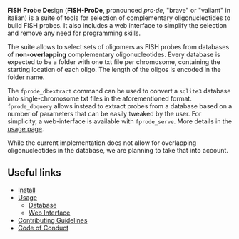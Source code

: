 **FISH Pro**be **De**sign (**FISH-ProDe**, pronounced *pro‧de*, "brave" or "valiant" in italian) is a suite of tools for selection of complementary oligonucleotides to build FISH probes. It also includes a web interface to simplify the selection and remove any need for programming skills.

The suite allows to select sets of oligomers as FISH probes from databases of **non-overlapping** complementary oligonucleotides. Every database is expected to be a folder with one txt file per chromosome, containing the starting location of each oligo. The length of the oligos is encoded in the folder name.

The `fprode_dbextract` command can be used to convert a `sqlite3` database into single-chromosome txt files in the aforementioned format. `fprode_dbquery` allows instead to extract probes from a database based on a number of parameters that can be easily tweaked by the user. For simplicity, a web-interface is available with `fprode_serve`. More details in the [usage page](https://ggirelli.github.io/fish-prode/usage).

While the current implementation does not allow for overlapping oligonucleotides in the database, we are planning to take that into account.

## Useful links

* [Install](https://ggirelli.github.io/fish-prode/install)
* [Usage](https://ggirelli.github.io/fish-prode/usage)
    - [Database](https://ggirelli.github.io/fish-prode/database)
    - [Web Interface](https://ggirelli.github.io/fish-prode/web_interface)
* [Contributing Guidelines](https://ggirelli.github.io/fish-prode/contributing)
* [Code of Conduct](https://ggirelli.github.io/fish-prode/code_of_conduct)